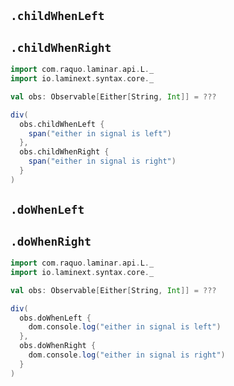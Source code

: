 ## `.childWhenLeft` 
## `.childWhenRight`

```scala
import com.raquo.laminar.api.L._
import io.laminext.syntax.core._

val obs: Observable[Either[String, Int]] = ???

div(
  obs.childWhenLeft {
    span("either in signal is left")
  },
  obs.childWhenRight {
    span("either in signal is right")
  }
)
```

## `.doWhenLeft` 
## `.doWhenRight`

```scala
import com.raquo.laminar.api.L._
import io.laminext.syntax.core._

val obs: Observable[Either[String, Int]] = ???

div(
  obs.doWhenLeft { 
    dom.console.log("either in signal is left")    
  },
  obs.doWhenRight {
    dom.console.log("either in signal is right")
  }
)
```
